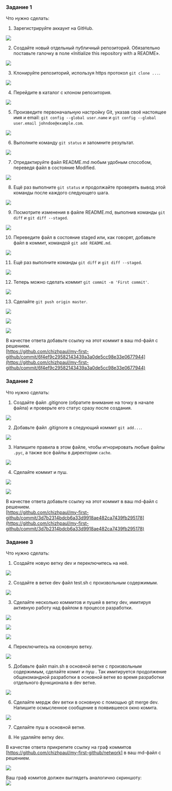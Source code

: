 ### **Задание 1**

Что нужно сделать:

1. Зарегистрируйте аккаунт на GitHub.

![](/img/1_1.jpg)

2. Создайте новый отдельный публичный репозиторий. Обязательно поставьте галочку в поле «Initialize this repository with a README».

![](/img/1_2.jpg)

3. Клонируйте репозиторий, используя https протокол `git clone ...`.

![](/img/1_3.jpg)

4. Перейдите в каталог с клоном репозитория.

![](/img/1_4.jpg)

5. Произведите первоначальную настройку Git, указав своё настоящее имя и email: `git config --global user.name` и `git config --global user.email johndoe@example.com`.

![](/img/1_5.jpg)

6. Выполните команду `git status` и запомните результат.

![](/img/1_6.jpg)

7. Отредактируйте файл README.md любым удобным способом, переведя файл в состояние Modified.

![](/img/1_7.jpg)

8. Ещё раз выполните `git status` и продолжайте проверять вывод этой команды после каждого следующего шага.

![](/img/1_8.jpg)

9. Посмотрите изменения в файле README.md, выполнив команды `git diff` и `git diff --staged`.

![](/img/1_9.jpg)

10. Переведите файл в состояние staged или, как говорят, добавьте файл в коммит, командой `git add README.md`.

![](/img/1_10.jpg)

11. Ещё раз выполните команды `git diff` и `git diff --staged`.

![](/img/1_11.jpg)

12. Теперь можно сделать коммит `git commit -m 'First commit'`.

![](/img/1_12.jpg)

13. Сделайте `git push origin master`.

![](/img/1_13_1.jpg)

![](/img/1_13_2.jpg)

![](/img/1_13_3.jpg) 

В качестве ответа добавьте ссылку на этот коммит в ваш md-файл с решением.  
[https://github.com/chizhpaul/my-first-github/commit/6f4ef9c29582143439a3a0de5cc98e33e0677944](https://github.com/chizhpaul/my-first-github/commit/6f4ef9c29582143439a3a0de5cc98e33e0677944)

### **Задание 2**

Что нужно сделать:

1. Создайте файл .gitignore (обратите внимание на точку в начале файла) и проверьте его статус сразу после создания.

![](/img/2_1.jpg)

2. Добавьте файл .gitignore в следующий коммит `git add...`.

![](/img/2_2.jpg)

3. Напишите правила в этом файле, чтобы игнорировать любые файлы `.pyc`, а также все файлы в директории `cache`.

![](/img/2_3.jpg)

4. Сделайте коммит и пуш.

![](/img/2_4.jpg)

![](/img/2_4_1.jpg) 

В качестве ответа добавьте ссылку на этот коммит в ваш md-файл с решением.  
[https://github.com/chizhpaul/my-first-github/commit/3d7b2314bdcb6a33d9918ae482ca7439fb295178](https://github.com/chizhpaul/my-first-github/commit/3d7b2314bdcb6a33d9918ae482ca7439fb295178)

### **Задание 3**

Что нужно сделать:

1. Создайте новую ветку dev и переключитесь на неё.

![](/img/3_1.jpg)

2. Создайте в ветке dev файл test.sh с произвольным содержимым.

![](/img/3_2.jpg)

3. Сделайте несколько коммитов и пушей в ветку dev, имитируя активную работу над файлом в процессе разработки.

![](/img/3_3_1.jpg)

![](/img/3_3_2.jpg)

![](/img/3_3_3.jpg)

4. Переключитесь на основную ветку.

![](/img/3_4.jpg)

5. Добавьте файл main.sh в основной ветке с произвольным содержимым, сделайте комит и пуш . Так имитируется продолжение общекомандной разработки в основной ветке во время разработки отдельного функционала в dev ветке.

![](/img/3_5.jpg)

6. Сделайте мердж dev ветки в основную с помощью git merge dev. Напишите осмысленное сообщение в появившееся окно комита.

![](/img/3_6.jpg)

7. Сделайте пуш в основной ветке.

8. Не удаляйте ветку dev.

В качестве ответа прикрепите ссылку на граф коммитов [https://github.com/chizhpaul/my-first-github/network] в ваш md-файл с решением.  

![](/img/3_8.jpg)

Ваш граф комитов должен выглядеть аналогично скриншоту:  
![](/img/3_0.jpg)
